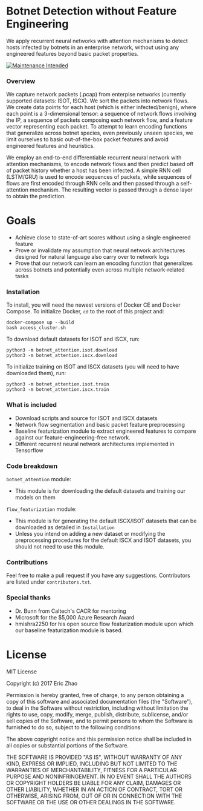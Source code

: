 # Botnet Detection without Feature Engineering
We apply recurrent neural networks with attention mechanisms to detect hosts infected by botnets in an enterprise network, without using any engineered features beyond basic packet properties.

[![Maintenance Intended](http://maintained.tech/badge.svg)](http://maintained.tech/)

### Overview
We capture network packets (.pcap) from enterpise networks (currently supported datasets: ISOT, ISCX). We sort the packets into network flows. We create data points for each host (which is either infected/benign), where each point is a 3-dimensional tensor: a sequence of network flows involving the IP, a sequence of packets composing each network flow, and a feature vector representing each packet. To attempt to learn encoding functions that generalize across botnet species, even previously unseen species, we limit ourselves to basic out-of-the-box packet features and avoid engineered features and heuristics.

We employ an end-to-end differentiable recurrent neural network with attention mechanisms, to encode network flows and then predict based off of packet history whether a host has been infected. A simple RNN cell (LSTM/GRU) is used to encode sequences of packets, while sequences of flows are first encoded through RNN cells and then passed through a self-attention mechanism. The resulting vector is passed through a dense layer to obtain the prediction.

# Goals
* Achieve close to state-of-art scores without using a single engineered feature
* Prove or invalidate my assumption that neural network architectures designed for natural language also carry over to network logs
* Prove that our network can learn an encoding function that generalizes across botnets and potentially even across multiple network-related tasks

### Installation
To install, you will need the newest versions of Docker CE and Docker Compose.
To initialize Docker, `cd` to the root of this project and:

```
docker-compose up --build
bash access_cluster.sh
```

To download default datasets for ISOT and ISCX, run:

```
python3 -m botnet_attention.isot.download
python3 -m botnet_attention.iscx.download
```

To initialize training on ISOT and ISCX datasets (you will need to have downloaded them), run:

```
python3 -m botnet_attention.isot.train
python3 -m botnet_attention.iscx.train
```

### What is included
* Download scripts and source for ISOT and ISCX datasets
* Network flow segmentation and basic packet feature preprocessing
* Baseline featurization module to extract engineered features to compare against our feature-engineering-free network. 
* Different recurrent neural network architectures implemented in Tensorflow

### Code breakdown
`botnet_attention` module:
* This module is for downloading the default datasets and training our models on them

`flow_featurization` module:
* This module is for generating the default ISCX/ISOT datasets that can be downloaded as detailed in `Installation`
* Unless you intend on adding a new dataset or modifying the preprocessing procedures for the default ISCX and ISOT datasets, you should not need to use this module.

### Contributions
Feel free to make a pull request if you have any suggestions.
Contributors are listed under `contributors.txt`.

### Special thanks
* Dr. Bunn from Caltech's CACR for mentoring
* Microsoft for the $5,000 Azure Research Award
* hmishra2250 for his open source flow featurization module upon which our baseline featurization module is based.

# License
MIT License

Copyright (c) 2017 Eric Zhao

Permission is hereby granted, free of charge, to any person obtaining a copy
of this software and associated documentation files (the "Software"), to deal
in the Software without restriction, including without limitation the rights
to use, copy, modify, merge, publish, distribute, sublicense, and/or sell
copies of the Software, and to permit persons to whom the Software is
furnished to do so, subject to the following conditions:

The above copyright notice and this permission notice shall be included in all
copies or substantial portions of the Software.

THE SOFTWARE IS PROVIDED "AS IS", WITHOUT WARRANTY OF ANY KIND, EXPRESS OR
IMPLIED, INCLUDING BUT NOT LIMITED TO THE WARRANTIES OF MERCHANTABILITY,
FITNESS FOR A PARTICULAR PURPOSE AND NONINFRINGEMENT. IN NO EVENT SHALL THE
AUTHORS OR COPYRIGHT HOLDERS BE LIABLE FOR ANY CLAIM, DAMAGES OR OTHER
LIABILITY, WHETHER IN AN ACTION OF CONTRACT, TORT OR OTHERWISE, ARISING FROM,
OUT OF OR IN CONNECTION WITH THE SOFTWARE OR THE USE OR OTHER DEALINGS IN THE
SOFTWARE.

